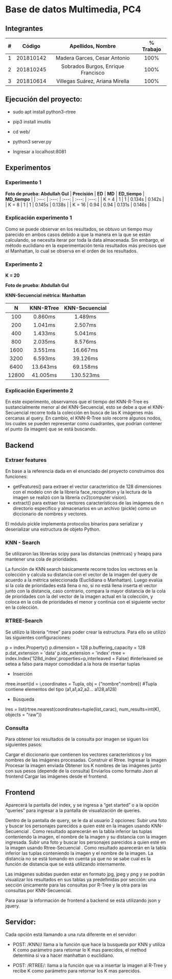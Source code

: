 #  Base de datos Multimedia, PC4 


## Integrantes
|  **#** | **Código** | **Apellidos, Nombre** | **% Trabajo** |
| :---: | :---: | :---: | :---: |
|  1 | 201810142 |Madera Garces, Cesar Antonio | 100% |
|  2 | 201810245 |Sobrados Burgos, Enrique Francisco | 100% |
|  3 | 201810614 |Villegas Suárez, Ariana Mirella | 100% |

## Ejecución del proyecto: 

- sudo apt install python3-rtree

- pip3 install imutils 

- cd web/

- python3 server.py

- Ingresar a localhost:8081

## Experimentos

### Experimento 1

**Foto de prueba: Abdullah Gul**
|  **Precisión** | **ED** | **MD** | **ED_tiempo** | **MD_tiempo** |
| :---: | :---: | :---: | :---: | :---: |
| K = 4 | 1 | 1 | 0.134s | 0.142s |
| K = 8 | 1 | 1 | 0.145s | 0.138s |
| K = 16 | 0.94 | 0.94 | 0.131s | 0.146s |

### Explicación experimento 1
Como se puede observar en los resultados,  se obtuvo un tiempo muy parecido en ambos casos debido a que la manera en la que se están calculando, se necesita iterar por toda la data almacenada. Sin embargo, el método euclidiano en la experimentación tenía resultados más precisos que el Manhattan, lo cual se observa en el orden de los resultados.



### Experimento 2

**K = 20**

**Foto de prueba: Abdullah Gul**

 **KNN-Secuencial métrica: Manhattan**

|  **N** | **KNN-RTree** | **KNN-Secuencial** |
| :---: | :---: | :---: | 
|  100 | 0.860ms | 1.489ms |
|  200 | 1.041ms | 2.507ms |
|  400 | 1.433ms | 5.041ms |
|  800 | 2.035ms | 8.576ms |
|  1600 | 3.551ms | 16.667ms |
|  3200 | 6.593ms | 39.126ms |
|  6400 | 13.643ms | 69.158ms |
|  12800 | 41.005ms | 130.523ms  |

### Explicación Experimento 2
En este experimento, observamos que el tiempo del KNN-R-Tree es sustancialmente menor al del KNN-Secuencial, esto se debe a que el KNN-Secuencial recorre toda la colección en busca de las K imágenes más cercanas al query. En cambio, el KNN-R-Tree solo recorre algunos nodos, los cuales se pueden representar como cuadrantes, que podrían contener el punto (la imagen) que se está buscando.

## Backend

### Extraer features

En base a la referencia dada en el enunciado del proyecto construimos dos funciones:

- getFeatures() para extraer el vector característico de 128 dimensiones con el modelo cnn de la librería face_recognition y la lectura de la imagen se realizó con la librería cv2(computer vision). 
- extract() para extraer los vectores característicos de las imágenes de n directorio específico y almacenarlos en un archivo (pickle) como un diccionario de nombres y vectores.

El módulo pickle implementa protocolos binarios para serializar y deserializar una estructura de objeto Python.

### KNN - Search

Se utilizaron las librerías scipy para las distancias (métricas) y heapq para mantener una cola de prioridades.

La función de KNN search básicamente recorre todos los vectores en la colección y calcula su distancia con el vector de la imagen del query de acuerdo a la métrica seleccionada (Euclidiana o Manhattan). Luego evalúa si la cola de prioridades está llena o no, si no está llena inserta el vector junto con la distancia, caso contrario, compara la mayor distancia de la cola de prioridades con la del vector de la imagen actual en la colección, y coloca en la cola de prioridades el menor y continúa con el siguiente vector en la colección.

### RTREE-Search

Se utilizo la libreria “rtree” para poder crear la estructura. Para ello se utilizó las siguientes configuraciones:

p = index.Property()
p.dimension = 128
p.buffering_capacity = 128
p.dat_extension = 'data'
p.idx_extension = 'index'
rtree = index.Index('128d_index',properties=p,interleaved = False)  #interleaved se setea a falso para mayor comodidad a la hora de insertar tuplas

- Inserción

rtree.insert(id = i,coordinates = Tupla, obj = {“nombre”:nombre}) #Tupla contiene elementos del tipo (a1,a1,a2,a2… a128,a128) 

- Búsqueda

lres = list(rtree.nearest(coordinates=tuple(list_carac), num_results=int(K), objects = "raw"))

### Consulta

Para obtener los resultados de la consulta por imagen se siguen los siguientes pasos:

Cargar el diccionario que contienen los vectores característicos y los nombres de las imágenes procesadas.
Construir el Rtree.
Ingresar la imagen
Procesar la imagen enviada 
Obtener los K nombres de las imágenes junto con sus pesos (depende de la consulta)
Enviarlos como formato Json al frontend
Cargar las imágenes desde el frontend.

## Frontend

Aparecerá la pantalla del index, y se ingresa a “get started” o a la opción “queries” para ingresar a la pantalla de visualización de queries.

Dentro de la pantalla de query, se le da al usuario 2 opciones: 
Subir una foto y buscar los personajes parecidos a quien esté en la imagen usando KNN-Secuencial . Como resultado aparecerán en la tabla inferior las tuplas conteniendo la imagen, el nombre de la imagen y su distancia con la imagen ingresada.
Subir una foto y buscar los personajes parecidos a quien esté en la imagen usando Rtree-Secuencial . Como resultado aparecerán en la tabla inferior las tuplas conteniendo la imagen y el nombre de la imagen. La distancia no se está tomando en cuenta ya que no se sabe cual es la función de distancia que se está utilizando internamente.


Las imágenes subidas pueden estar en formato jpg, jpeg y png y se podrán visualizar los resultados en sus tablas ya predefinidas por sección: una sección únicamente para las consultas por R-Tree y la otra para las consultas por KNN-Secuencial.

Para pasar la información de frontend a backend se está utilizando json y jquery. 



## Servidor: 

Cada opción está llamando a una ruta diferente en el servidor: 
- POST: /KNN/<method>/<K> llama a la función que hace la busqueda por KNN y utiliza K como parámetro para retornar lo K mas parecidos, el method determina si va a hacer manhattan o euclidiano. 

- POST: /RTREE/<K>: llama a la función que va a insertar la imagen al R-Tree y recibe K como parámetro para retornar los K mas parecidos.

